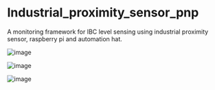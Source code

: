 # Industrial_proximity_sensor_pnp
A monitoring framework for IBC level sensing using industrial proximity sensor, raspberry pi and automation hat.

![image](https://user-images.githubusercontent.com/11146716/221554369-9bfdb5f2-a47d-4364-a9cb-2f66fb0b76ce.png)

![image](https://user-images.githubusercontent.com/11146716/221554404-753c923c-fdf8-4fe9-82c7-10ebdae9e321.png)


![image](https://user-images.githubusercontent.com/11146716/221554464-3eea3706-aafa-4862-8cf7-ff994e9e95ca.png)

